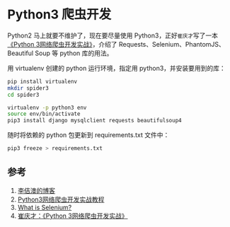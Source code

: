 <!-- toc -->
# Python3 爬虫开发

Python2 马上就要不维护了，现在要尽量使用 Python3，正好`崔庆才`写了一本[《Python 3网络爬虫开发实战》][4]，介绍了 Requests、Selenium、PhantomJS、Beautiful Soup 等 python 库的用法。

用 virtualenv 创建的 python 运行环境，指定用 python3，并安装要用到的库：

```sh
pip install virtualenv
mkdir spider3
cd spider3

virtualenv -p python3 env
source env/bin/activate
pip3 install django mysqlclient requests beautifulsoup4
```

随时将依赖的 python 包更新到 requirements.txt 文件中：

```sh
pip3 freeze > requirements.txt
```

## 参考

1. [李佶澳的博客][1]
2. [Python3网络爬虫开发实战教程][2]
3. [What is Selenium?][3]
4. [崔庆才：《Python 3网络爬虫开发实战》][4]

[1]: https://www.lijiaocn.com "李佶澳的博客"
[2]: https://cuiqingcai.com/5052.html "Python3网络爬虫开发实战教程"
[3]: https://www.seleniumhq.org/ "What is Selenium?"
[4]: https://union-click.jd.com/jdc?e=&p=AyIGZRtYFAcXBFIZWR0yEgRXGVkRBxM3EUQDS10iXhBeGlcJDBkNXg9JHU4YDk5ER1xOGRNLGEEcVV8BXURFUFdfC0RVU1JRUy1OVxUBEAVXH14UMlYDHU8Sd19AYigcI0NLSQEKezN3QmILWStaJQITBlQbWRUHEwJlK1sSMkBpja3tzaejG4Gx1MCKhTdUK1sRBRcOXR1dHQsQAlYrXBULIkUQXw5dbFdZA08eTFZRN2UrWCUyIgdlGGtXbBpVBk4JHAARDgBMDhALRQMGGA4RCkIDVkxYRwEQU1dJaxcDEwNc "崔庆才：《Python 3网络爬虫开发实战 》"
